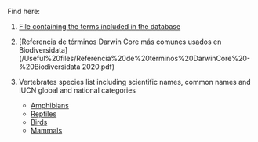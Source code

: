 Find here:

1. [File containing the terms included in the database](/Useful%20files/biodiversidata_terms_DwC.csv)

2. [Referencia de términos Darwin Core más comunes usados en Biodiversidata](/Useful%20files/Referencia%20de%20términos%20DarwinCore%20-%20Biodiversidata 2020.pdf)

3. Vertebrates species list including scientific names, common names and IUCN global and national categories
    + [Amphibians](/Useful%20files/lista_especies_anfibios.csv)
    + [Reptiles](/Useful%20files/lista_especies_reptiles.csv)
    + [Birds](/Useful%20files/lista_especies_aves.csv)
    + [Mammals](/Useful%20files/lista_especies_mamiferos.csv)
    
